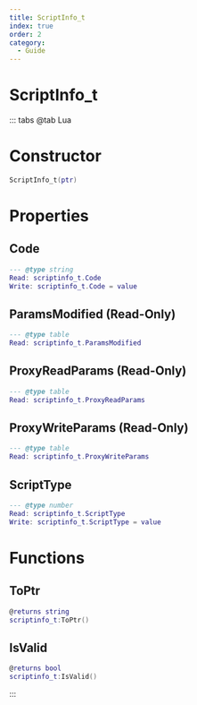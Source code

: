 ```yaml
---
title: ScriptInfo_t
index: true
order: 2
category:
  - Guide
---
```


# ScriptInfo_t

::: tabs
@tab Lua
# Constructor
```lua
ScriptInfo_t(ptr)
```
# Properties
## Code 
```lua
--- @type string
Read: scriptinfo_t.Code
Write: scriptinfo_t.Code = value
```
## ParamsModified (Read-Only)
```lua
--- @type table
Read: scriptinfo_t.ParamsModified
```
## ProxyReadParams (Read-Only)
```lua
--- @type table
Read: scriptinfo_t.ProxyReadParams
```
## ProxyWriteParams (Read-Only)
```lua
--- @type table
Read: scriptinfo_t.ProxyWriteParams
```
## ScriptType 
```lua
--- @type number
Read: scriptinfo_t.ScriptType
Write: scriptinfo_t.ScriptType = value
```
# Functions
## ToPtr
```lua
@returns string
scriptinfo_t:ToPtr()
```
## IsValid
```lua
@returns bool
scriptinfo_t:IsValid()
```

:::